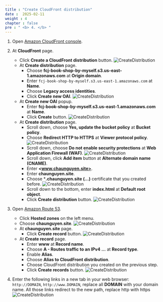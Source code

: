 ```yaml
---
title : "Create CloudFront distribution"
date :  2025-02-11 
weight : 4
chapter : false
pre : " <b> 4. </b> "
---
```

1. Open [Amazon CloudFront console](https://us-east-1.console.aws.amazon.com/cloudfront/v3/home?region=us-east-1#/distributions).

2. At **CloudFront** page.
    - Click **Create a CloudFront distribution** button.
      ![CreateDistribution](/images/temp/1/21.png?width=90pc)
    - At **Create distribution** page.
      - Choose **fcj-book-shop-by-myself.s3.us-east-1.amazonaws.com** at **Origin domain**.
      - Enter `fcj-book-shop-by-myself.s3.us-east-1.amazonaws.com` at **Name**.
      - Choose **Legacy access identities**.
      - Click **Create new OAI**.
        ![CreateDistribution](/images/temp/1/22.png?width=90pc)
    - At **Create new OAI** popup.
      - Enter **fcj-book-shop-by-myself.s3.us-east-1.amazonaws.com** at **Name**.
      - Click **Create** button.
        ![CreateDistribution](/images/temp/1/23.png?width=90pc)
    - At **Create distribution** page.
      - Scroll down, choose **Yes, update the bucket policy** at **Bucket policy**.
      - Choose **Redirect HTTP to HTTPS** at **Viewer protocol policy**.
        ![CreateDistribution](/images/temp/1/24.png?width=90pc)
      - Scroll down, choose **Do not enable security protections** at **Web Application Firewall (WAF)**.
        ![CreateDistribution](/images/temp/1/27.png?width=90pc)
      - Scroll down, click **Add item** button at **Alternate domain name (CNAME)**.
      - Enter **<www.chaunguyen.site>**.
      - Enter **chaunguyen.site**.
      - Choose ***.chaunguyen.site (...)** certificate that you created before.
        ![CreateDistribution](/images/temp/1/25.png?width=90pc)
      - Scroll down to the bottom, enter **index.html** at **Default root object**.
      - Click **Create distribution** button.
        ![CreateDistribution](/images/temp/1/26.png?width=90pc)

3. Open [Amazon Route 53](https://us-east-1.console.aws.amazon.com/route53/home?region=us-east-1#).
    - Click **Hosted zones** on the left menu.
    - Choose **chaunguyen.site**.
      ![CreateDistribution](/images/temp/1/28.png?width=90pc)
    - At **chaunguyen.site** page.
      - Click **Create record** button.
        ![CreateDistribution](/images/temp/1/29.png?width=90pc)
    - At **Create record** page.
      - Enter **www** at **Record name**.
      - Choose **A - Routes traffic to an IPv4 ...** at **Record type**.
      - Enable **Alias**.
      - Choose **Alias to CloudFront distribution**.
      - Choose CloudFront distribution you created on the previous step.
      - Click **Create records** button.
        ![CreateDistribution](/images/temp/1/30.png?width=90pc)

4. Enter the following links in a new tab in your web browser: `http://DOMAIN`, `http://www.DOMAIN`, replace all **DOMAIN** with your domain name. All those links redirect to the new path, replace http with https
![CreateDistribution](/images/temp/1/31.png?width=90pc)
